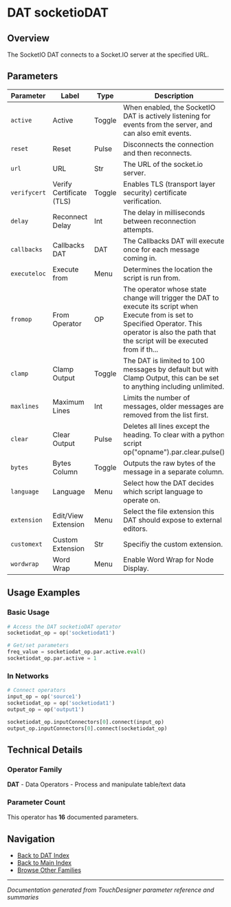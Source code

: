 # DAT socketioDAT

## Overview

The SocketIO DAT connects to a Socket.IO server at the specified URL.

## Parameters

| Parameter | Label | Type | Description |
|-----------|-------|------|-------------|
| `active` | Active | Toggle | When enabled, the SocketIO DAT is actively listening for events from the server, and can also emit events. |
| `reset` | Reset | Pulse | Disconnects the connection and then reconnects. |
| `url` | URL | Str | The URL of the socket.io server. |
| `verifycert` | Verify Certificate (TLS) | Toggle | Enables TLS (transport layer security) certificate verification. |
| `delay` | Reconnect Delay | Int | The delay in milliseconds between reconnection attempts. |
| `callbacks` | Callbacks DAT | DAT | The Callbacks DAT will execute once for each message coming in. |
| `executeloc` | Execute from | Menu | Determines the location the script is run from. |
| `fromop` | From Operator | OP | The operator whose state change will trigger the DAT to execute its script when Execute from is set to Specified Operator. This operator is also the path that the script will be executed from if th... |
| `clamp` | Clamp Output | Toggle | The DAT is limited to 100 messages by default but with Clamp Output, this can be set to anything including unlimited. |
| `maxlines` | Maximum Lines | Int | Limits the number of messages, older messages are removed from the list first. |
| `clear` | Clear Output | Pulse | Deletes all lines except the heading. To clear with a python script op("opname").par.clear.pulse() |
| `bytes` | Bytes Column | Toggle | Outputs the raw bytes of the message in a separate column. |
| `language` | Language | Menu | Select how the DAT decides which script language to operate on. |
| `extension` | Edit/View Extension | Menu | Select the file extension this DAT should expose to external editors. |
| `customext` | Custom Extension | Str | Specifiy the custom extension. |
| `wordwrap` | Word Wrap | Menu | Enable Word Wrap for Node Display. |

## Usage Examples

### Basic Usage

```python
# Access the DAT socketioDAT operator
socketiodat_op = op('socketiodat1')

# Get/set parameters
freq_value = socketiodat_op.par.active.eval()
socketiodat_op.par.active = 1
```

### In Networks

```python
# Connect operators
input_op = op('source1')
socketiodat_op = op('socketiodat1')
output_op = op('output1')

socketiodat_op.inputConnectors[0].connect(input_op)
output_op.inputConnectors[0].connect(socketiodat_op)
```

## Technical Details

### Operator Family

**DAT** - Data Operators - Process and manipulate table/text data

### Parameter Count

This operator has **16** documented parameters.

## Navigation

- [Back to DAT Index](../DAT/DAT_INDEX.md)
- [Back to Main Index](../OPERATORS_INDEX.md)
- [Browse Other Families](../OPERATORS_INDEX.md#quick-navigation)

---
*Documentation generated from TouchDesigner parameter reference and summaries*
